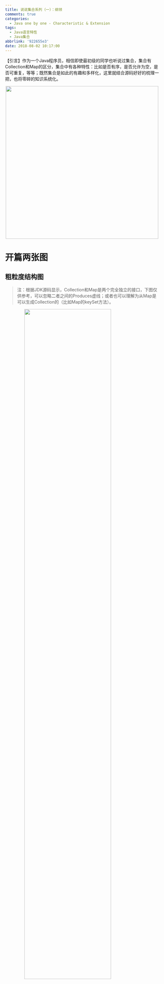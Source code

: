 ```yaml
---
title: 说说集合系列（一）：纲领
comments: true
categories:
  - Java one by one - Characteristic & Extension
tags:
  - Java语言特性
  - Java集合
abbrlink: '922655e3'
date: 2018-08-02 10:17:00
---
```

【引言】作为一个Java程序员，相信即使最初级的同学也听说过集合，集合有Collection和Map的区分，集合中有各种特性：比如是否有序，是否允许为空，是否可重复，等等；既然集合是如此的有趣和多样化，这里就结合源码好好的梳理一把，也将零碎的知识系统化。
<div align=center><img src="/img/2018/2018-08-02-05.jpg" width="500"/></div>
<!-- more -->

# 开篇两张图

## 粗粒度结构图
> 注：根据JDK源码显示，Collection和Map是两个完全独立的接口，下图仅供参考，可以忽略二者之间的Produces虚线；或者也可以理解为从Map是可以生成Collection的（比如Map的keySet方法）。

<img style="clear: both;display: block;margin:auto;" src="/img/2018/2018-08-02-07.jpg" width="75%">

## 细粒度结构图
> 注：感谢Github的zxiaofan同学对集合结构的整理和分享（建议用新标签页打开放大查看）

<img style="clear: both;display: block;margin:auto;" src="/img/2018/2018-08-02-08.jpg" width="88%">

# 集合是什么？
&emsp;&emsp;Java集合类存放于 java.util 包中，是一个用来存放对象的容器。
1. 集合只能存放对象。比如你存一个 int 型数据 1放入集合中，其实它是自动转换成 Integer 类后存入的。
2. 集合存放的是多个对象的引用，对象本身还是放在堆内存中。
3. 集合可以存放不同类型，不限数量的数据类型。

# 关于Collection
&emsp;&emsp;Collection是最基本的集合接口之一，一个Collection代表一组Object，即Collection的元素（Elements）。一些Collection允许相同的元素而另一些不行；一些能排序而另一些不行。Java SDK不提供直接继承自Collection的类，Java SDK提供的类都是继承自Collection的“子接口”如List和Set。

# 关于Map
&emsp;&emsp;Map接口储存一组成对的键-值对象，提供key（键）到value（值）的映射，Map中的key不要求有序，不允许重复。value同样不要求有序，但可以重复。最常见的Map实现类是HashMap，他的储存方式是哈希表，优点是查询指定元素效率高。
&emsp;&emsp;Map接口提供了将键映射到集合的对象,一个映射不能包含重复的键.每个键最多只能映射到一个值.Map接口中同样提供了集合的常用方法,如clear()方法,isEmpty()方法,Size()方法等.

# 关于Iterator
&emsp;&emsp;Iterator，译名一般称作迭代器，它是Java的Collection类集合的顶层接口（Map系列本身是不实现该接口的）。
```java
/* ......
 * @see Collection
 * @see ListIterator
 * @see Iterable
 * @since 1.2
 */
public interface Iterator<E> {

    /**
     * 是否还有下一个元素？
     */
    boolean hasNext();

    /**
     * 返回下一个元素
     */
    E next();

    /**
     * 移除迭代器当前对应的元素（不使用迭代器做remove的话，会出现Exception，可能是IllegalStateException、UnsupportedOperationException）
     */
    default void remove() {
        throw new UnsupportedOperationException("remove");
    }

    /**
     * 类似于list的foreach操作，用于通过迭代器直接遍历元素的
     * @since 1.8
     */
    default void forEachRemaining(Consumer<? super E> action) {
        Objects.requireNonNull(action);
        while (hasNext())
            action.accept(next());
    }
}
```

# Iterator和Iterable
&emsp;&emsp;通过分析Collection的源码定义可以发现，Collection并未实现Iterator接口，而是继承了Iterable这个接口；那这二者有何区别呢？
```java
public interface Collection<E> extends Iterable<E> {
```
稍微往后看一看，你会发现Iterable的内部实现中，已经封装了 Iterator 的获取方法了；所以只要实现了Iterable接口的类，就可以很轻松的通过obj.iterator();获取到迭代器Iterator了。
```java
public interface Iterable<T> {
    /**
     * Returns an iterator over elements of type {@code T}.
     *
     * @return an Iterator.
     */
    Iterator<T> iterator();

```